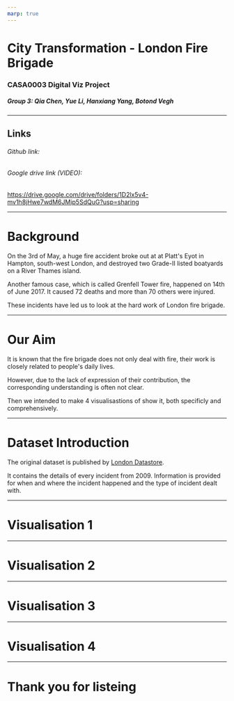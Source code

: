 ```yaml
---
marp: true
---
```


# City Transformation - London Fire Brigade

### CASA0003 Digital Viz Project

##### Group 3: Qia Chen, Yue Li, Hanxiang Yang, Botond Vegh


---

## Links

###### Github link:

###### Google drive link (VIDEO): 
https://drive.google.com/drive/folders/1D2lx5v4-mv1h8jHwe7wdM6JMip5SdQuG?usp=sharing


---

# Background

On the 3rd of May, a huge fire accident broke out at at Platt's Eyot in Hampton, south-west London, and destroyed two Grade-II listed boatyards on a River Thames island.

Another famous case, which is called Grenfell Tower fire, happened on 14th of June 2017. It caused 72 deaths and more than 70 others were injured.

These incidents have led us to look at the hard work of London fire brigade.

---

# Our Aim

It is known that the fire brigade does not only deal with fire, their work is closely related to people's daily lives. 

However, due to the lack of expression of their contribution, the corresponding understanding is often not clear.

Then we intended to make 4 visualisastions of show it, both specificly and comprehensively.

---

# Dataset Introduction

The original dataset is published by [London Datastore](https://data.london.gov.uk/dataset/london-fire-brigade-incident-records).

It contains the details of every incident from 2009. Information is provided for when and where the incident happened and the type of incident dealt with.

---

# Visualisation 1

---

# Visualisation 2

---

# Visualisation 3

---

# Visualisation 4


---

# Thank you for listeing
